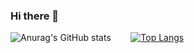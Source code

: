### Hi there 👋
![Anurag's GitHub stats](https://github-readme-stats.vercel.app/api?username=wishoon&show_icons=true&theme=locale)
&nbsp;&nbsp;&nbsp;&nbsp;&nbsp;&nbsp; [![Top Langs](https://github-readme-stats.vercel.app/api/top-langs/?username=wishoon&layout=compact)](https://github.com/anuraghazra/github-readme-stats)

<!--
**Wishoon/wishoon** is a ✨ _special_ ✨ repository because its `README.md` (this file) appears on your GitHub profile.

Here are some ideas to get you started:

- 🔭 I’m currently working on ...
- 🌱 I’m currently learning ...
- 👯 I’m looking to collaborate on ...
- 🤔 I’m looking for help with ...
- 💬 Ask me about ...
- 📫 How to reach me: ...
- 😄 Pronouns: ...
- ⚡ Fun fact: ...
-->
